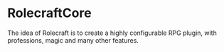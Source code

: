 RolecraftCore
=============

The idea of Rolecraft is to create a highly configurable RPG plugin, with professions, magic and many other features.

